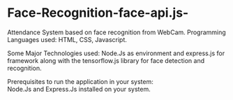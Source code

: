 # Face-Recognition-face-api.js-
Attendance System based on face recognition from WebCam.
Programming Languages used: HTML, CSS, Javascript.  
  
Some Major Technologies used: Node.Js as environment and express.js for framework along with the tensorflow.js library for face detection and recognition.  
  
  Prerequisites to run the application in your system:  
  Node.Js and Express.Js installed on your system.  
